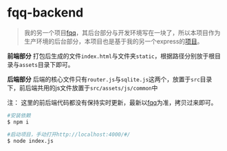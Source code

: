 # fqq-backend

> 我的另一个项目[fqq](https://github.com/wscj/fqq)，其后台部分与开发环境写在一块了，所以本项目作为生产环境的后台部分，本项目也是基于我的另一个express的[项目](https://github.com/wscj/express-demo)。

**前端部分** 打包后生成的文件`index.html`与文件夹`static`，根据路径分别放于根目录与`assets`目录下即可。

**后端部分** 后端的核心文件只有`router.js`与`sqlite.js`这两个，放置于`src`目录下，前后端共用的js文件放置于`src/assets/js/common`中

注： 这里的前后端代码都没有保持实时更新，最新以[fqq](https://github.com/wscj/fqq)为准，拷贝过来即可。

```bash
#安装依赖
$ npm i

#启动项目，手动打开http://localhost:4000/#/
$ node index.js
```
